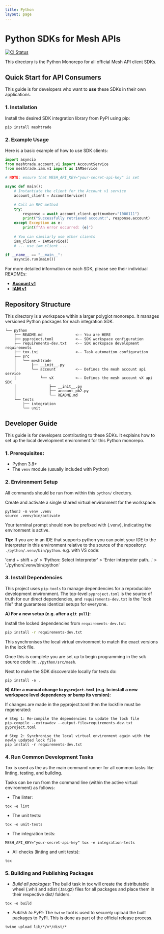 ```yaml
---
title: Python
layout: page
---
```

# Python SDKs for Mesh APIs

[![CI Status](https://img.shields.io/badge/ci-passing-brightgreen.svg)](https://github.com/meshtrade/api)

This directory is the Python Monorepo for all official Mesh API client SDKs.

## Quick Start for API Consumers

This guide is for developers who want to **use** these SDKs in their own applications.

### 1. Installation

Install the desired SDK integration library from PyPI using pip:

```bash
pip install meshtrade
```

### 2. Example Usage
Here is a basic example of how to use SDK clients:
```python
import asyncio
from meshtrade.account.v1 import AccountService
from meshtrade.iam.v1 import as IAMService

# NOTE: ensure that MESH_API_KEY="your-secret-api-key" is set

async def main():
    # Instantiate the client for the Account v1 service
    account_client = AccountService()

    # Call an RPC method
    try:
        response = await account_client.get(number="1000111")
        print("Successfully retrieved account:", response.account)
    except Exception as e:
        print(f"An error occurred: {e}")
    
    # You can similarly use other clients
    iam_client = IAMService()
    # ... use iam_client ...

if __name__ == "__main__":
    asyncio.run(main())
```

For more detailed information on each SDK, please see their individual READMEs:
* **[Account v1](python/mesh/account/v1/README.md)**
* **[IAM v1](python/mesh/iam/v1/README.md)**

## Repository Structure
This directory is a workspace within a larger polyglot monorepo. It manages versioned Python packages for each integration SDK.

```
└── python
    ├── README.md               <-- You are HERE
    ├── pyproject.toml          <-- SDK workspace configuration
    ├── requirements-dev.txt    <-- SDK Workspace development requirements
    ├── tox.ini                 <-- Task automation configuration
    ├── src
    │   └── meshtrade
    │       ├── __init__.py
    │       └── account         <-- Defines the mesh account api service
    │           └── vX          <-- Defines the mesh account vX api SDK
    │               ├── __init__.py
    │               ├── account_pb2.py
    │               └── README.md
    └── tests
        ├── integration
        └── unit
```

## Developer Guide
This guide is for developers contributing to these SDKs. It explains how to set up the local development environment for this Python monorepo.

### 1. Prerequisites:
- Python 3.8+
- The `venv` module (usually included with Python)

### 2. Environment Setup
All commands should be run from within this `python/` directory.

Create and activate a single shared virtual environment for the workspace:
```
python3 -m venv .venv
source .venv/bin/activate
```
Your terminal prompt should now be prefixed with (.venv), indicating the environment is active.

<b>Tip:</b> If you are in an IDE that supports python you can point your IDE to the interpreter in this environment relative to the source of the repository: `./python/.venv/bin/python`. e.g. with VS code:

'cmd + shift + p' > 'Python: Select Interpreter' > 'Enter interpreter path...'  > './python/.venv/bin/python'



### 3. Install Dependencies

This project uses `pip-tools` to manage dependencies for a reproducible development environment.
The top-level `pyproject.toml` is the source of truth for our direct dependencies, and `requirements-dev.txt` is the "lock file" that guarantees identical setups for everyone.

**A) For a new setup (e.g. after a `git pull`):**

Install the locked dependencies from `requirements-dev.txt`:
```bash
pip install -r requirements-dev.txt
```
This synchronises the local virtual environment to match the exact versions in the lock file.

Once this is complete you are set up to begin programming in the sdk source code in: `./python/src/mesh`.

Next to make the SDK discoverable locally for tests do:
```
pip install -e .
```

**B) After a manual change to `pyproject.toml` (e.g. to install a new workspace level dependency or bump its version):**

If changes are made in the pyproject.toml then the lockfile must be regenerated:
```
# Step 1: Re-compile the dependencies to update the lock file
pip-compile --extra=dev --output-file=requirements-dev.txt pyproject.toml

# Step 2: Synchronise the local virtual environment again with the newly updated lock file
pip install -r requirements-dev.txt
```

### 4. Run Common Development Tasks
Tox is used as the as the main command runner for all common tasks like linting, testing, and building.

Tasks can be run from the command line (within the active virtual environment) as follows:


- The linter:
```
tox -e lint
```
- The unit tests:
```
tox -e unit-tests
```
- The integration tests:
```
MESH_API_KEY="your-secret-api-key" tox -e integration-tests
```
- All checks (linting and unit tests):
```
tox
```

### 5. Building and Publishing Packages
- *Build all packages:* The build task in tox will create the distributable wheel (.whl) and sdist (.tar.gz) files for all packages and place them in their respective dist/ folders.
```
tox -e build
```

- *Publish to PyPi:* The `twine` tool is used to securely upload the built packages to PyPI. This is done as part of the official release process.
```
twine upload lib/*/v*/dist/*
```